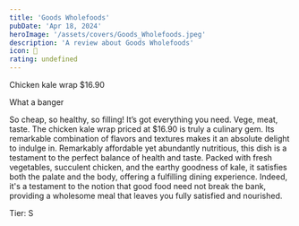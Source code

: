 ```yaml
---
title: 'Goods Wholefoods'
pubDate: 'Apr 18, 2024'
heroImage: '/assets/covers/Goods_Wholefoods.jpeg'
description: 'A review about Goods Wholefoods'
icon: 🥑
rating: undefined
---
```


Chicken kale wrap $16.90

What a banger

So cheap, so healthy, so filling! It’s got everything you need. Vege, meat, taste. The chicken kale wrap priced at $16.90 is truly a culinary gem. Its remarkable combination of flavors and textures makes it an absolute delight to indulge in. Remarkably affordable yet abundantly nutritious, this dish is a testament to the perfect balance of health and taste. Packed with fresh vegetables, succulent chicken, and the earthy goodness of kale, it satisfies both the palate and the body, offering a fulfilling dining experience. Indeed, it's a testament to the notion that good food need not break the bank, providing a wholesome meal that leaves you fully satisfied and nourished.

Tier: S
